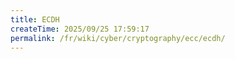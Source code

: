 ```yaml
---
title: ECDH
createTime: 2025/09/25 17:59:17
permalink: /fr/wiki/cyber/cryptography/ecc/ecdh/
---
```

